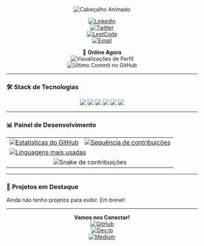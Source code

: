 <p align="center">
  <img src="https://readme-typing-svg.demolab.com?font=Roboto+Mono&weight=600&size=22&duration=4000&pause=1000&color=7E3ACE&center=true&vCenter=true&width=435&lines=%F0%9F%92%BB+Desenvolvedor+Full-Stack;%F0%9F%93%91+Entusiasta+de+Tecnologia;%F0%9F%91%A4+Colaborador+de+C%C3%B3digo+Aberto" alt="Cabeçalho Animado">
</p>

<div align="center">

  [![LinkedIn](https://img.shields.io/badge/LinkedIn-0077B5?style=for-the-badge&logo=linkedin&logoColor=white)](https://linkedin.com/in/yourprofile)  
  [![Twitter](https://img.shields.io/badge/Twitter-1DA1F2?style=for-the-badge&logo=twitter&logoColor=white)](https://twitter.com/yourhandle)  
  [![LeetCode](https://img.shields.io/badge/-LeetCode-FFA116?style=for-the-badge&logo=leetcode&logoColor=black)](https://leetcode.com/yourprofile)  
  [![Email](https://img.shields.io/badge/Gmail-D14836?style=for-the-badge&logo=gmail&logoColor=white)](mailto:youremail@gmail.com)

  🔄 **Online Agora**  
  ![Visualizações de Perfil](https://komarev.com/ghpvc/?username=betchnaidy&style=flat-square&label=VISUALIZA%C3%87%C3%95ES+DE+PERFIL&color=6C4A9D)  
  ![Último Commit no GitHub](https://img.shields.io/github/last-commit/betchnaidy/betchnaidy?label=%C3%9ALTIMA+ATUALIZA%C3%87%C3%83O&style=flat-square&color=9C7CD6)

</div>

---

### 🛠️ **Stack de Tecnologias**

<p align="center">
  <img src="https://img.shields.io/badge/JavaScript-F7DF1E?style=for-the-badge&logo=javascript&logoColor=black" />
  <img src="https://img.shields.io/badge/TypeScript-007ACC?style=for-the-badge&logo=typescript&logoColor=white" />
  <img src="https://img.shields.io/badge/React-61DAFB?style=for-the-badge&logo=react&logoColor=black" />
  <img src="https://img.shields.io/badge/Node.js-339933?style=for-the-badge&logo=nodedotjs&logoColor=white" />
  <img src="https://img.shields.io/badge/Python-3776AB?style=for-the-badge&logo=python&logoColor=white" />
  <img src="https://img.shields.io/badge/Docker-2496ED?style=for-the-badge&logo=docker&logoColor=white" />
</p>

---

### 📊 **Painel de Desenvolvimento**

<table align="center">
  <tr>
    <td>
      <a href="https://github.com/anuraghazra/github-readme-stats">
        <img src="https://github-readme-stats.vercel.app/api?username=betchnaidy&show_icons=true&theme=nightowl&hide_border=true&include_all_commits=true" alt="Estatísticas do GitHub" />
      </a>
    </td>
    <td>
      <a href="https://git.io/streak-stats">
        <img src="https://streak-stats.demolab.com?user=betchnaidy&theme=nightowl&hide_border=true" alt="Sequência de contribuições" />
      </a>
    </td>
  </tr>
  <tr>
    <td colspan="2">
      <a href="https://github.com/anuraghazra/github-readme-stats">
        <img src="https://github-readme-stats.vercel.app/api/top-langs/?username=betchnaidy&layout=compact&theme=nightowl&hide_border=true&langs_count=8" alt="Linguagens mais usadas" />
      </a>
    </td>
  </tr>
  <tr>
    <td colspan="2" align="center">
      <img src="https://github.com/betchnaidy/betchnaidy/blob/output/github-contribution-grid-snake.svg" alt="Snake de contribuições" />
    </td>
  </tr>
</table>

---

### 🎨 **Projetos em Destaque**

Ainda não tenho projetos para exibir. Em breve!

---

<div align="center">
  
  **Vamos nos Conectar!**  
  [![GitHub](https://img.shields.io/badge/GitHub-181717?style=for-the-badge&logo=github&logoColor=white)](https://github.com/betchnaidy)  
  [![Dev.to](https://img.shields.io/badge/dev.to-0A0A0A?style=for-the-badge&logo=devdotto&logoColor=white)](https://dev.to/yourprofile)  
  [![Medium](https://img.shields.io/badge/Medium-12100E?style=for-the-badge&logo=medium&logoColor=white)](https://medium.com/@yourprofile)

</div>
